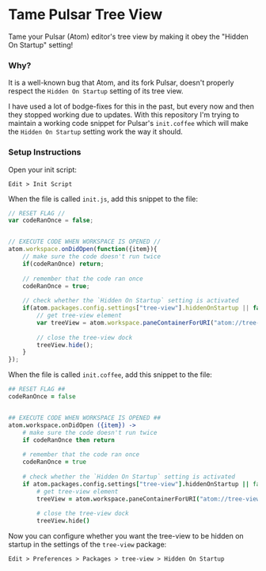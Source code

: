 # Tame Pulsar Tree View
Tame your Pulsar (Atom) editor's tree view by making it obey the "Hidden On Startup" setting!

### Why?
It is a well-known bug that Atom, and its fork Pulsar, doesn't properly respect the `Hidden On Startup` setting of its tree view.

I have used a lot of bodge-fixes for this in the past, but every now and then they stopped working due to updates. With this repository I'm trying to maintain a working code snippet for Pulsar's `init.coffee` which will make the `Hidden On Startup` setting work the way it should.

### Setup Instructions
Open your init script:

`Edit > Init Script`

When the file is called `init.js`, add this snippet to the file:
```js
// RESET FLAG //
var codeRanOnce = false;


// EXECUTE CODE WHEN WORKSPACE IS OPENED //
atom.workspace.onDidOpen(function({item}){
	// make sure the code doesn't run twice
	if(codeRanOnce) return;
	
	// remember that the code ran once
	codeRanOnce = true;
	
	// check whether the `Hidden On Startup` setting is activated
	if(atom.packages.config.settings["tree-view"].hiddenOnStartup || false){
		// get tree-view element
		var treeView = atom.workspace.paneContainerForURI("atom://tree-view");
		
		// close the tree-view dock
		treeView.hide();
	}
});
```

When the file is called `init.coffee`, add this snippet to the file:
```coffee
## RESET FLAG ##
codeRanOnce = false


## EXECUTE CODE WHEN WORKSPACE IS OPENED ##
atom.workspace.onDidOpen ({item}) ->
	# make sure the code doesn't run twice
	if codeRanOnce then return
	
	# remember that the code ran once
	codeRanOnce = true
	
	# check whether the `Hidden On Startup` setting is activated
	if atom.packages.config.settings["tree-view"].hiddenOnStartup || false
		# get tree-view element
		treeView = atom.workspace.paneContainerForURI("atom://tree-view")
		
		# close the tree-view dock
		treeView.hide()
```

Now you can configure whether you want the tree-view to be hidden on startup in the settings of the `tree-view` package:

`Edit > Preferences > Packages > tree-view > Hidden On Startup`
